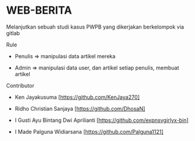# WEB-BERITA

Melanjutkan sebuah studi kasus PWPB yang dikerjakan berkelompok via gitlab

Rule

- Penulis => manipulasi data artikel mereka

- Admin => manipulasi data user, dan artikel setiap penulis, membuat artikel

Contributor

- Ken Jayakusuma [https://github.com/KenJaya270]

- Ridho Christian Sanjaya [https://github.com/DhosaN]

- I Gusti Ayu Bintang Dwi Aprilianti [https://github.com/expnsvgirlyx-bin]

- I Made Palguna Widiarsana [https://github.com/Palguna1121]
